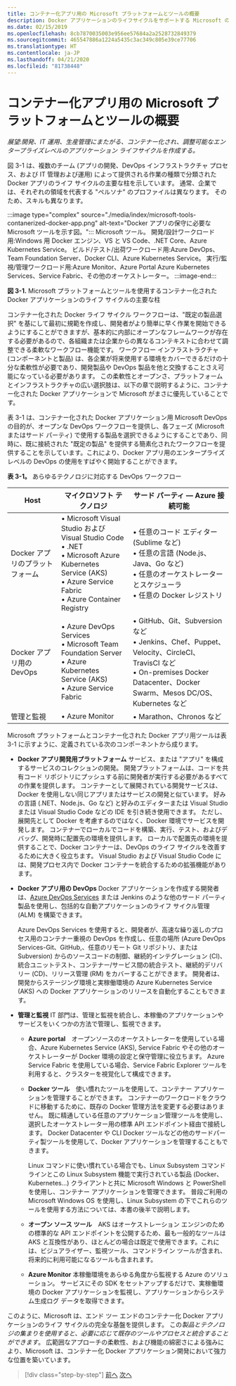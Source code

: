 ```yaml
---
title: コンテナー化アプリ用の Microsoft プラットフォームとツールの概要
description: Docker アプリケーションのライフサイクルをサポートする Microsoft のサービスについて説明します。
ms.date: 02/15/2019
ms.openlocfilehash: 8cb7870035003e956ee57684a2a2528732849379
ms.sourcegitcommit: 465547886a1224a5435c3ac349c805e39ce77706
ms.translationtype: HT
ms.contentlocale: ja-JP
ms.lasthandoff: 04/21/2020
ms.locfileid: "81738448"
---
```

# <a name="introduction-to-the-microsoft-platform-andtools-for-containerized-apps"></a>コンテナー化アプリ用の Microsoft プラットフォームとツールの概要

*展望:開発、IT 運用、生産管理にまたがる、コンテナー化され、調整可能なエンタープライズレベルのアプリケーション ライフサイクルを作成する。*

図 3-1 は、複数のチーム (アプリの開発、DevOps インフラストラクチャ プロセス、および IT 管理および運用) によって提供される作業の種類で分類された Docker アプリのライフ サイクルの主要な柱を示しています。 通常、企業では、それぞれの領域を代表する "ペルソナ" のプロファイルは異なります。 そのため、スキルも異なります。

:::image type="complex" source="./media/index/microsoft-tools-contanerized-docker-app.png" alt-text="Docker アプリの保守に必要な Microsoft ツールを示す図。":::
Microsoft ツール。 開発/設計ワークロード用:Windows 用 Docker エンジン、VS と VS Code、.NET Core、Azure Kubernetes Service。 ビルド/テスト/出荷ワークロード用:Azure DevOps、Team Foundation Server、Docker CLI、Azure Kubernetes Service。 実行/監視/管理ワークロード用:Azure Monitor、Azure Portal Azure Kubernetes Services、Service Fabric、その他のオーケストレーター。
:::image-end:::

**図 3-1.** Microsoft プラットフォームとツールを使用するコンテナー化された Docker アプリケーションのライフ サイクルの主要な柱

コンテナー化された Docker ライフ サイクル ワークフローは、"既定の製品選択" を基にして最初に規範を作成し、開発者がより簡単に早く作業を開始できるようにすることができますが、基本的に内部にオープンなフレームワークが存在する必要があるので、各組織または企業からの異なるコンテキストに合わせて調整できる柔軟なワークフロー機能です。 ワークフロー インフラストラクチャ (コンポーネントと製品) は、各企業が将来使用する環境をカバーできるだけの十分な柔軟性が必要であり、開発製品や DevOps 製品を他と交換することさえ可能になっている必要があります。 この柔軟性とオープンさ、プラットフォームとインフラストラクチャの広い選択肢は、以下の章で説明するように、コンテナー化された Docker アプリケーションで Microsoft がまさに優先していることです。

表 3-1 は、コンテナー化された Docker アプリケーション用 Microsoft DevOps の目的が、オープンな DevOps ワークフローを提供し、各フェーズ (Microsoft またはサード パーティ) で使用する製品を選択できるようにすることであり、同時に、既に接続された "既定の製品" を提供する簡素化されたワークフローを提供することを示しています。これにより、Docker アプリ用のエンタープライズレベルの DevOps の使用をすばやく開始することができます。

**表 3-1。** あらゆるテクノロジに対応する DevOps ワークフロー

| Host | マイクロソフト テクノロジ | サード パーティ — Azure 接続可能 |
| ---------------------------| ----------------------------------------------------| --------------------------------------------------------------------------------|
| Docker アプリのプラットフォーム   | • Microsoft Visual Studio および Visual Studio Code<br /> • .NET<br /> • Microsoft Azure Kubernetes Service (AKS)<br /> • Azure Service Fabric<br /> • Azure Container Registry<br /> | • 任意のコード エディター (Sublime など)<br /> • 任意の言語 (Node.js、Java、Go など)<br /> • 任意のオーケストレーターとスケジューラ<br /> • 任意の Docker レジストリ<br /> |
| Docker アプリ用の DevOps     | • Azure DevOps Services<br /> • Microsoft Team Foundation Server<br /> • Azure Kubernetes Service (AKS)<br /> • Azure Service Fabric<br /> | • GitHub、Git、Subversion など<br /> • Jenkins、Chef、Puppet、Velocity、CircleCI、TravisCI など<br /> • On-premises Docker Datacenter、Docker Swarm、Mesos DC/OS、Kubernetes など<br /> |
| 管理と監視  | • Azure Monitor | • Marathon、Chronos など<br />|

Microsoft プラットフォームとコンテナー化された Docker アプリ用ツールは表 3-1 に示すように、定義されている次のコンポーネントから成ります。

- **Docker アプリ開発用プラットフォーム** サービス、または "アプリ" を構成するサービスのコレクションの開発。 開発プラットフォームは、コードを共有コード リポジトリにプッシュする前に開発者が実行する必要があるすべての作業を提供します。 コンテナーとして展開されている開発サービスは、Docker を使用しない同じアプリまたはサービスの開発と似ています。 好みの言語 (.NET、Node.js、Go など) と好みのエディターまたは Visual Studio または Visual Studio Code などの IDE を引き続き使用できます。 ただし、展開先として Docker を考慮するのではなく、Docker 環境でサービスを開発します。 コンテナーでローカルでコードを構築、実行、テスト、およびデバッグ、開発時に配置先の環境を提供します。 ローカルで配置先の環境を提供することで、Docker コンテナーは、DevOps のライフ サイクルを改善するために大きく役立ちます。 Visual Studio および Visual Studio Code には、開発プロセス内で Docker コンテナーを統合するための拡張機能があります。

- **Docker アプリ用の DevOps** Docker アプリケーションを作成する開発者は、[Azure DevOps Services](https://azure.microsoft.com/services/devops/) または Jenkins のような他のサード パーティ製品を使用し、包括的な自動アプリケーションのライフ サイクル管理 (ALM) を構築できます。

  Azure DevOps Services を使用すると、開発者が、高速な繰り返しのプロセス用のコンテナー重視の DevOps を作成し、任意の場所 (Azure DevOps Services-Git、GitHub,、任意のリモート Git リポジトリ、または Subversion) からのソースコードの制御、継続的インテグレーション (CI)、統合ユニットテスト、コンテナー/サービス間の統合テスト、継続的デリバリー (CD)、リリース管理 (RM) をカバーすることができます。 開発者は、開発からステージング環境と実稼働環境の Azure Kubernetes Service (AKS) への Docker アプリケーションのリリースを自動化することもできます。

- **管理と監視** IT 部門は、管理と監視を統合し、本稼働のアプリケーションやサービスをいくつかの方法で管理し、監視できます。

  - **Azure portal** オープンソースのオーケストレーターを使用している場合、Azure Kubernetes Service (AKS), Service Fabric やその他のオーケストレーターが Docker 環境の設定と保守管理に役立ちます。 Azure Service Fabric を使用している場合、Service Fabric Explorer ツールを利用すると、クラスターを視覚化して構成できます。

  - **Docker ツール** 使い慣れたツールを使用して、コンテナー アプリケーションを管理することができます。 コンテナーのワークロードをクラウドに移動するために、既存の Docker 管理方法を変更する必要はありません。 既に精通している任意のアプリケーション管理ツールを使用し、選択したオーケストレーター用の標準 API エンドポイント経由で接続します。 Docker Datacenter や CLI Docker ツールなどの他のサードパーティ製ツールを使用して、Docker アプリケーションを管理することもできます。

    Linux コマンドに使い慣れている場合でも、Linux Subsystem コマンド ラインとこの Linux Subsystem 機能で実行されている製品 (Docker、Kubernetes…) クライアントと共に Microsoft Windows と PowerShell を使用し、コンテナー アプリケーションを管理できます。 普段ご利用の Microsoft Windows OS を使用し、Linux Subsystem の下でこれらのツールを使用する方法については、本書の後半で説明します。

  - **オープン ソース ツール** AKS はオーケストレーション エンジンのための標準的な API エンドポイントを公開するため、最も一般的なツールは AKS と互換性があり、ほとんどの場合は既定で使用できます。これには、ビジュアライザー、監視ツール、コマンドライン ツールが含まれ、将来的に利用可能になるツールも含まれます。

  - **Azure Monitor** 本稼働環境をあらゆる角度から監視する Azure のソリューション。 サービスにその SDK をセットアップするだけで、実稼働環境の Docker アプリケーションを監視し、アプリケーションからシステム生成ログ データを取得できます。

このように、Microsoft は、エンド ツー エンドのコンテナー化 Docker アプリケーションのライフ サイクルの完全な基盤を提供します。 この*製品とテクノロジの集まりを使用すると、必要に応じて既存のツールやプロセスと統合することができます*。 広範囲なアプローチの柔軟性、および機能の綿密さによる強みにより、Microsoft は、コンテナー化 Docker アプリケーション開発において強力な位置を築いています。

>[!div class="step-by-step"]
>[前へ](../Docker-application-lifecycle/containers-foundation-for-devops-collaboration.md)
>[次へ](../design-develop-containerized-apps/index.md)
